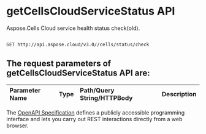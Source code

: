# **getCellsCloudServiceStatus API**

Aspose.Cells Cloud service health status check(old).  

```bash

GET http://api.aspose.cloud/v3.0//cells/status/check

```

## The request parameters of **getCellsCloudServiceStatus** API are: 

| Parameter Name | Type | Path/Query String/HTTPBody | Description | 
| :- | :- | :- |:- | 


The [OpenAPI Specification](https://reference.aspose.cloud/cells/#/CellsStatusController/GetCellsCloudServiceStatus) defines a publicly accessible programming interface and lets you carry out REST interactions directly from a web browser.
